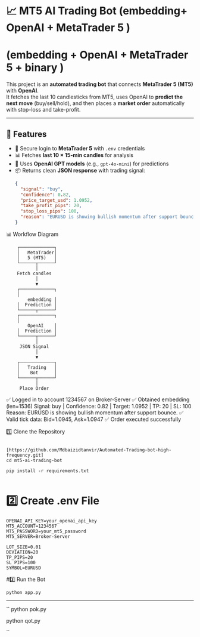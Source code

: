 # 📈 MT5 AI Trading Bot (embedding+ OpenAI + MetaTrader 5 )

# (embedding + OpenAI + MetaTrader 5 + binary )

This project is an **automated trading bot** that connects **MetaTrader 5 (MT5)** with **OpenAI**.  
It fetches the last 10 candlesticks from MT5, uses OpenAI to **predict the next move** (buy/sell/hold), and then places a **market order** automatically with stop-loss and take-profit.

---

## 🚀 Features
- 🔑 Secure login to **MetaTrader 5** with `.env` credentials  
- 📊 Fetches **last 10 × 15-min candles** for analysis  
- 🤖 Uses **OpenAI GPT models** (e.g., `gpt-4o-mini`) for predictions  
- 📦 Returns clean **JSON response** with trading signal:
  ```json
  {
    "signal": "buy",
    "confidence": 0.82,
    "price_target_usd": 1.0952,
    "take_profit_pips": 20,
    "stop_loss_pips": 100,
    "reason": "EURUSD is showing bullish momentum after support bounce."
  }

📊 Workflow Diagram

        ┌─────────────┐
        │   MetaTrader│
        │   5 (MT5)   │
        └──────┬──────┘
               │
        Fetch candles
               │
               ▼
        ┌─────────────┐
        │   
            embedding │
        │  Prediction │
        └──────┬──────┘
        ┌─────────────┐
        │   
            OpenAI    │
        │  Prediction │
        └──────┬──────┘
               │
         JSON Signal
               │
               ▼
        ┌─────────────┐
        │   Trading   │
        │    Bot      │
        └──────┬──────┘
               │
         Place Order

✅ Logged in to account 1234567 on Broker-Server
✅ Obtained embedding (len=1536)
Signal: buy | Confidence: 0.82 | Target: 1.0952 | TP: 20 | SL: 100
Reason: EURUSD is showing bullish momentum after support bounce.
✅ Valid tick data: Bid=1.0945, Ask=1.0947
✅ Order executed successfully

1️⃣ Clone the Repository
``` 

[https://github.com/Mdbaizidtanvir/Automated-Trading-bot-high-frequency.git]
cd mt5-ai-trading-bot

pip install -r requirements.txt


```


# 2️⃣ Create .env File
``` 
OPENAI_API_KEY=your_openai_api_key
MT5_ACCOUNT=1234567
MT5_PASSWORD=your_mt5_password
MT5_SERVER=Broker-Server

LOT_SIZE=0.01
DEVIATION=20
TP_PIPS=20
SL_PIPS=100
SYMBOL=EURUSD

```


#3️⃣ Run the Bot

```
python app.py

```


---
``
python pok.py 

python qot.py 

 ``



